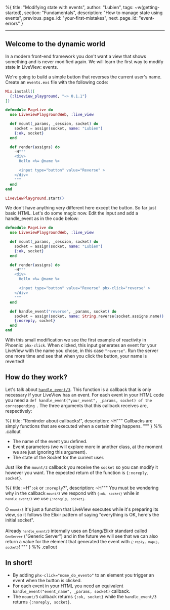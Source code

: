 %{
title: "Modifying state with events",
author: "Lubien",
tags: ~w(getting-started),
section: "Fundamentals",
description: "How to manage state using events",
previous_page_id: "your-first-mistakes",
next_page_id: "event-errors"
}

---

## Welcome to the dynamic world

In a modern front-end framework you don't want a view that shows something and is never modified again. We will learn the first way to modify state in LiveView: events.

We're going to build a simple button that reverses the current user's name. Create an `events.exs` file with the following code:

```elixir
Mix.install([
  {:liveview_playground, "~> 0.1.1"}
])

defmodule PageLive do
  use LiveviewPlaygroundWeb, :live_view

  def mount(_params, _session, socket) do
    socket = assign(socket, name: "Lubien")
    {:ok, socket}
  end

  def render(assigns) do
    ~H"""
    <div>
      Hello <%= @name %>

      <input type="button" value="Reverse" >
    </div>
    """
  end
end

LiveviewPlayground.start()
```

We don't have anything very different here except the button. So far just basic HTML. Let's do some magic now. Edit the input and add a handle_event as in the code below:

```elixir
defmodule PageLive do
  use LiveviewPlaygroundWeb, :live_view

  def mount(_params, _session, socket) do
    socket = assign(socket, name: "Lubien")
    {:ok, socket}
  end

  def render(assigns) do
    ~H"""
    <div>
      Hello <%= @name %>

      <input type="button" value="Reverse" phx-click="reverse" >
    </div>
    """
  end

  def handle_event("reverse", _params, socket) do
    socket = assign(socket, name: String.reverse(socket.assigns.name))
    {:noreply, socket}
  end
end
```

With this small modification we see the first example of reactivity in Phoenix: `phx-click`. When clicked, this input generates an event for your LiveView with the name you chose, in this case `"reverse"`. Run the server one more time and see that when you click the button, your name is reverted!

## How do they work?

Let's talk about [`handle_event/3`](https://hexdocs.pm/phoenix_live_view/Phoenix.LiveView.html#c:handle_event/3). This function is a callback that is only necessary if your LiveView has an event. For each event in your HTML code you need a `def handle_event("your_event", _params, socket) of the corresponding `. The three arguments that this callback receives are, respectively:

%{
title: "Reminder about callbacks!",
description: ~H"""
Callbacks are simply functions that are executed when a certain thing happens.
"""
} %% .callout

- The name of the event you defined.
- Event parameters (we will explore more in another class, at the moment we are just ignoring this argument).
- The state of the Socket for the current user.

Just like the `mount/3` callback you receive the `socket` so you can modify it however you want. The expected return of the function is `{:noreply, socket}`.

%{
title: ~H"<code>:ok</code> or <code>:noreply</code>?",
description: ~H"""
You must be wondering why in the callback <code>`mount/3`</code> we respond with <code>`{:ok, socket}`</code> while in <code>`handle_event/3`</code> we use <code>`{:noreply, socket}`</code>. <br><br>O <code>`mount/3`</code> It's just a function that LiveView executes while it's preparing its view, so it follows the Elixir pattern of saying "everything is OK, here's the initial socket". <br><br>Already <code>`handle_event/3`</code> internally uses an Erlang/Elixir standard called <code>`GenServer`</code> ("Generic Server") and in the future we will see that we can also return a value for the element that generated the event with <code>`{:reply, map(), socket}`</code>!
"""
} %% .callout

## In short!

- By adding `phx-click="nome_do_evento"` to an element you trigger an event when the button is clicked.
- For each event in your HTML you need an equivalent `handle_event("event_name", _params, socket)` callback.
- The `mount/3` callback returns `{:ok, socket}` while the `handle_event/3` returns `{:noreply, socket}`.
